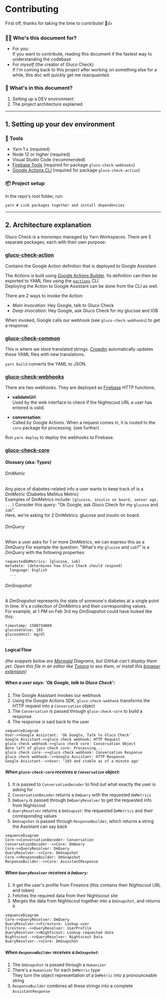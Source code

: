 # Contributing

First off, thanks for taking the time to contribute! 🎉👍

### 🙋‍♀️ Who's this document for?

- For _you_:  
  If you want to contribute, reading this document if the fastest way to understanding the codebase
- For _myself_ (the creator of Gluco Check):  
  If I'm coming back to this project after working on something else for a while, this doc will quickly get me reacquainted

### 📖 What's in this document?

1. Setting up a DEV environment
2. The project architecture explained

---

## 1. Setting up your dev environment

### 🔧 Tools

- Yarn 1.x (required)
- Node 12 or higher (required)
- Visual Studio Code (recommended)
- [Firebase Tools] (required for package `gluco-check-webhooks`)
- [Google Actions CLI] (required for package `gluco-check-action`)

[firebase tools]: https://www.npmjs.com/package/firebase-tools
[google actions cli]: https://developers.google.com/assistant/conversational/df-asdk/actions-sdk/gactions-cli

### 📦 Project setup

In the repo's root folder, run:

```shell
yarn # Link packages together and install dependencies
```

---

## 2. Architecture explanation

Gluco Check is a monorepo managed by Yarn Workspaces. There are 5 separate packages, each with their own purpose:

### [gluco-check-action](./gluco-check-action)

Contains the Google Action definition that is deployed to Google Assistant.

The Actions is built using [Google Actions Builder]. Its definition can then be exported to YAML files using the [`gactions`] CLI.  
Deploying the Action to Google Assistant can be done from the CLI as well.

There are 2 ways to invoke the Action:

- _Main invocation:_ Hey Google, talk to Gluco Check
- _Deep invocation:_ Hey Google, ask Gluco Check for my glucose and IOB

When invoked, Google calls our webhook (see `gluco-check-webhooks`) to get a response.

[google actions builder]: https://console.actions.google.com
[`gactions`]: https://developers.google.com/assistant/conversational/df-asdk/actions-sdk/gactions-cli

### [gluco-check-common](./gluco-check-common)

This is where we store translated strings. [Crowdin] automatically updates these YAML files with new translations.

`yarn build` converts the YAML to JSON.

[Crowdin]: (https://crowdin.com)

### [gluco-check-webhooks](./gluco-check-webhooks)

There are two webhooks. They are deployed as [Firebase] HTTP functions.

[firebase]: https://firebase.google.com

- **validateUrl**:  
  Used by the web interface to check if the Nightscout URL a user has entered is valid.

- **conversation**:  
  Called by Google Actions. When a request comes in, it is routed to the `core` package for processing. (see further)

Run `yarn deploy` to deploy the webhooks to Firebase.

### [gluco-check-core](./gluco-check-core)

#### Glossary (aka: Types)

###### DmMetric
Any piece of diabetes-related info a user wants to keep track of is a _DmMetric_ (Diabetes Mellitus Metric)  
Examples of DmMetrics include: `[glucose, insulin on board, sensor age, ...]`
Consider this query: "Ok Google, ask Gluco Check for my `glucose` and `iob`".  
Here, we're asking for 2 DmMetrics: glucose and insulin on board.

###### DmQuery
When a user asks for 1 or more *DmMetrics*, we can express this as a *DmQuery*
For example the question: "What's my `glucose` and `iob`?" is a *DmQuery* with the following properties:

```
requestedDmMetrics: [glucose, iob]
metadata: (determines how Gluco Check should respond)
  language: English
  ...
```

###### DmSnapshot
A *DmSnapshot* represents the state of someone's diabetes at a single point in time. It's a collection of *DmMetrics* and their corresponding values.  
For example, at 1 PM on Feb 3rd my *DmSnapshot* could have looked like this:
```
timestamp: 1580734800
glucoseValue: 103
glucoseUnit: mg/dl
...
```

#### Logical Flow

_(the snippets below are [Mermaid] Diagrams, but GitHub can't display them yet. Open this file in an editor like [Typora] to see them, or install this [browser extension])_

[Mermaid]: https://mermaid-js.github.io/mermaid-live-editor
[browser extension]: https://github.com/BackMarket/github-mermaid-extension
[Typora]: https://typora.io/

##### When a user says: _'Ok Google, talk to Gluco Check'_:
1. The Google Assistant invokes our webhook
2. Using the Google Actions SDK, `gluco-check-webhook` transforms the HTTP request into a `Conversation` object
3. The `Conversation` is passed through `gluco-check-core` to build a response
4. The response is said back to the user
```mermaid
sequenceDiagram
User->>Google Assistant: 'Ok Google, Talk to Gluco Check'
Google Assistant->>gluco check webhook: HTTP Request
gluco check webhook->>gluco check core: Conversation Object
Note left of gluco check core: Processing...
gluco check core-->>gluco check webhook: Conversation Response
gluco check webhook-->>Google Assistant: HTTP Response
Google Assistant-->>User: '103 and stable as of a minute ago'
```

##### When `gluco-check-core` receives a `Conversation` object:
1. It is passed to `ConversationDecoder` to find out what exactly the user is asking for
2. `ConversationDecoder` returns a `DmQuery` with the requested `DmMetrics`
3. `DmQuery` is passed through `DmQueryResolver` to get the requested info from Nightscout
4. `QueryResolver` returns a `DmSnapsot`: the requested `DmMetrics` and their corresponding values
5. `DmSnapshot` is passed through `ResponseBuilder`, which returns a string the Assistant can say back
```mermaid
sequenceDiagram
Core->>ConversationDecoder: Conversation
ConversationDecoder-->>Core: DmQuery
Core->>QueryResolver: DmQuery
QueryResolver-->>Core: DmSnapshot
Core->>ResponseBuilder: DmSnapshot
ResponseBuilder-->>Core: AssistantResponse
```

##### When `QueryResolver` receives a `DmQuery`:
1. It get the user's profile from Firestore (this contains their Nightscout URL and token)
2. Fetches the required data from their Nightscout site
3. Merges the data from Nightscout together into a `DmSnapshot`, and returns it
```mermaid
sequenceDiagram
Core->>QueryResolver: DmQuery
QueryResolver->>Firestore: Lookup user
Firestore-->>QueryResolver: UserProfile
QueryResolver->>Nightscout: Lookup requested data
Nightscout-->>QueryResolver: Nightscout Data
QueryResolver-->>Core: DmSnapshot
```

##### When `ResponseBuilder` receives a `DmSnapshot`:
1. The `DmSnapshot` is passed through a `Humanizer`  
2. There's a `Humanizer` for each `DmMetric` type  
   They turn the object representation of a `DmMetric` into a pronounceable string
3. `ResponseBuilder` combines all these strings into a complete `AssistantResponse`